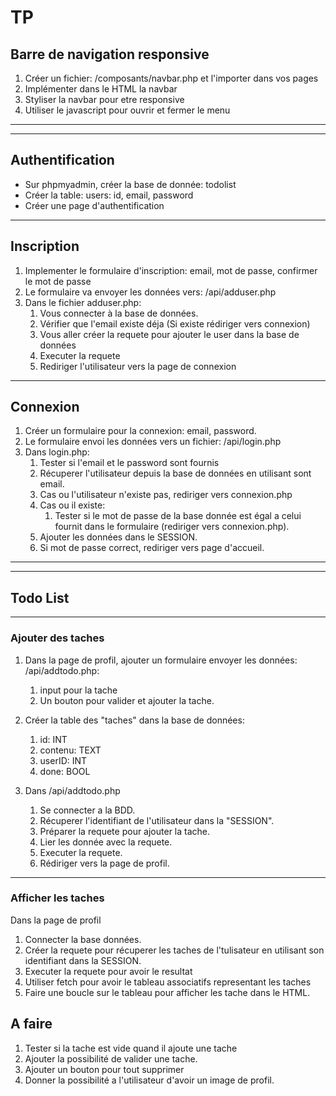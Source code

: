 # TP

## Barre de navigation responsive

1. Créer un fichier: /composants/navbar.php et l'importer dans vos pages
2. Implémenter dans le HTML la navbar
3. Styliser la navbar pour etre responsive
4. Utiliser le javascript pour ouvrir et fermer le menu

---
---

## Authentification

- Sur phpmyadmin, créer la base de donnée: todolist
- Créer la table: users: id, email, password
- Créer une page d'authentification

---

## Inscription

1. Implementer le formulaire d'inscription: email, mot de passe, confirmer le mot de passe
2. Le formulaire va envoyer les données vers: /api/adduser.php
3. Dans le fichier adduser.php:
   1. Vous connecter à la base de données.
   2. Vérifier que l'email existe déja (Si existe rédiriger vers connexion)
   3. Vous aller créer la requete pour ajouter le user dans la base de données
   4. Executer la requete
   5. Rediriger l'utilisateur vers la page de connexion

---

## Connexion

1. Créer un formulaire pour la connexion: email, password.
2. Le formulaire envoi les données vers un fichier: /api/login.php
3. Dans login.php:
   1. Tester si l'email et le password sont fournis 
   2. Récuperer l'utilisateur depuis la base de données en utilisant sont email.
   3. Cas ou l'utilisateur n'existe pas, rediriger vers connexion.php
   4. Cas ou il existe: 
      1. Tester si le mot de passe de la base donnée est égal a celui fournit dans le formulaire (rediriger vers connexion.php).
   5. Ajouter les données dans le SESSION.
   6. Si mot de passe correct, rediriger vers page d'accueil.

 ---
 ---

## Todo List

---

### Ajouter des taches

1. Dans la page de profil, ajouter un formulaire envoyer les données: /api/addtodo.php:
   1. input pour la tache
   2. Un bouton pour valider et ajouter la tache.

2. Créer la table des "taches" dans la base de données:
   1. id: INT
   2. contenu: TEXT
   3. userID: INT
   4. done: BOOL

3. Dans /api/addtodo.php
   1. Se connecter a la BDD.
   2. Récuperer l'identifiant de l'utilisateur dans la "SESSION".
   3. Préparer la requete pour ajouter la tache.
   4. Lier les donnée avec la requete.
   5. Executer la requete.
   6. Rédiriger vers la page de profil.

---

### Afficher les taches

Dans la page de profil

1. Connecter la base données.
2. Créer la requete pour récuperer les taches de l'tulisateur en utilisant son identifiant dans la SESSION.
3. Executer la requete pour avoir le resultat
4. Utiliser fetch pour avoir le tableau associatifs representant les taches
5. Faire une boucle sur le tableau pour afficher les tache dans le HTML.

## A faire

1. Tester si la tache est vide quand il ajoute une tache
2. Ajouter la possibilité de valider une tache.
3. Ajouter un bouton pour tout supprimer
4. Donner la possibilité a l'utilisateur d'avoir un image de profil.
